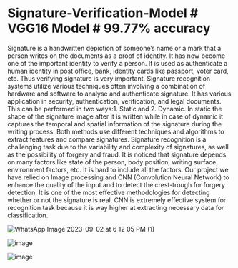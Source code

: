 # Signature-Verification-Model # VGG16 Model # 99.77% accuracy 
Signature is a handwritten depiction of someone’s name or a mark that a person writes on the documents as a proof of identity. It has now become one of the important identity to verify a person. It is used as authenticate a human identity in post office, bank, identity cards like passport, voter card, etc. Thus verifying signature is very important.
Signature recognition systems utilize various techniques often involving a combination of hardware and software to analyse and authenticate signature. It has various application in security, authentication, verification, and legal documents. This can be performed in two ways:1. Static and 2. Dynamic. In static the shape of the signature image after it is written while in case of dynamic it captures the temporal and spatial information of the signature during the writing process. Both methods use different techniques and algorithms to extract features and compare signatures. Signature recognition is a challenging task due to the variability and complexity of signatures, as well as the possibility of forgery and fraud. It is noticed that signature depends on many factors like state of the person, body position, writing surface, environment factors, etc. It is hard to include all the factors. Our project we have relied on Image processing and CNN (Convolution Neural Network) to enhance the quality of the input and to detect the crest-trough for forgery detection. It is one of the most effective methodologies for detecting whether or not the signature is real. CNN is extremely effective system for recognition task because it is way higher at extracting necessary data for classification.

![WhatsApp Image 2023-09-02 at 6 12 05 PM (1)](https://github.com/Aniket7773/Signature-Verification-Model/assets/146703824/6759b107-8c7c-43e8-b598-8e122317297a)

![image](https://github.com/Aniket7773/Signature-Verification-Model-Using-Ensemble-Learning/assets/146703824/ea055641-22e1-4d89-8807-557786c73779)

![image](https://github.com/Aniket7773/Signature-Verification-Model-Using-Ensemble-Learning/assets/146703824/c4e387a1-c9ef-43e0-a9bd-e2fc905b3d72)
